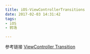 ```yaml
---
title: iOS-ViewControllerTransitions
date: 2017-02-03 14:31:42
tags:
- iOS
- 转场

---
```




参考链接 [ViewController Transition](https://github.com/seedante/iOS-Note/wiki/ViewController-Transition#Chapter0)
